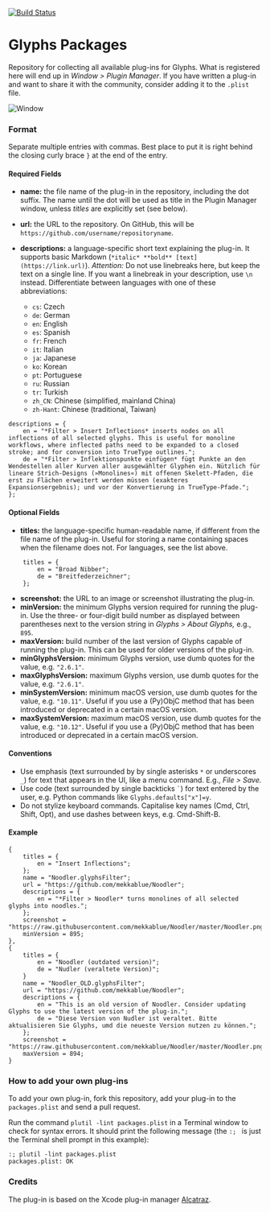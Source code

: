 [![Build Status](https://travis-ci.org/schriftgestalt/glyphs-packages.svg?branch=master)](https://travis-ci.org/schriftgestalt/glyphs-packages)

# Glyphs Packages

Repository for collecting all available plug-ins for Glyphs. What is registered here will end up in *Window > Plugin Manager*. If you have written a plug-in and want to share it with the community, consider adding it to the `.plist` file.

![Window](https://github.com/schriftgestalt/glyphs-packages/blob/master/images/Screenshot.png?raw=true)

### Format

Separate multiple entries with commas. Best place to put it is right behind the closing curly brace `}` at the end of the entry.

#### Required Fields

- **name:** the file name of the plug-in in the repository, including the dot suffix. The name until the dot will be used as title in the Plugin Manager window, unless *titles* are explicitly set (see below).
- **url:** the URL to the repository. On GitHub, this will be `https://github.com/username/repositoryname`.
- **descriptions:** a language-specific short text explaining the plug-in. It supports basic Markdown (`*italic* **bold** [text](https://link.url)`). *Attention:* Do not use linebreaks here, but keep the text on a single line. If you want a linebreak in your description, use `\n` instead. Differentiate between languages with one of these abbreviations:

  * `cs`: Czech
  * `de`: German
  * `en`: English
  * `es`: Spanish
  * `fr`: French
  * `it`: Italian
  * `ja`: Japanese
  * `ko`: Korean
  * `pt`: Portuguese
  * `ru`: Russian
  * `tr`: Turkish
  * `zh_CN`: Chinese (simplified, mainland China)
  * `zh-Hant`: Chinese (traditional, Taiwan)

```plist
descriptions = {
	en = "*Filter > Insert Inflections* inserts nodes on all inflections of all selected glyphs. This is useful for monoline workflows, where inflected paths need to be expanded to a closed stroke; and for conversion into TrueType outlines.";
	de = "*Filter > Inflektionspunkte einfügen* fügt Punkte an den Wendestellen aller Kurven aller ausgewählter Glyphen ein. Nützlich für lineare Strich-Designs (»Monolines«) mit offenen Skelett-Pfaden, die erst zu Flächen erweitert werden müssen (exakteres Expansionsergebnis); und vor der Konvertierung in TrueType-Pfade.";
};
```

#### Optional Fields

- **titles:** the language-specific human-readable name, if different from the file name of the plug-in. Useful for storing a name containing spaces when the filename does not. For languages, see the list above.

```plist
	titles = {
		en = "Broad Nibber";
		de = "Breitfederzeichner";
	};
```

- **screenshot:** the URL to an image or screenshot illustrating the plug-in.
- **minVersion:** the minimum Glyphs version required for running the plug-in. Use the three- or four-digit build number as displayed between parentheses next to the version string in *Glyphs > About Glyphs,* e.g., `895`.
- **maxVersion:** build number of the last version of Glyphs capable of running the plug-in. This can be used for older versions of the plug-in.
- **minGlyphsVersion:** minimum Glyphs version, use dumb quotes for the value, e.g. `"2.6.1"`.
- **maxGlyphsVersion:** maximum Glyphs version, use dumb quotes for the value, e.g. `"2.6.1"`.
- **minSystemVersion:** minimum macOS version, use dumb quotes for the value, e.g. `"10.11"`. Useful if you use a (Py)ObjC method that has been introduced or deprecated in a certain macOS version.
- **maxSystemVersion:** maximum macOS version, use dumb quotes for the value, e.g. `"10.12"`. Useful if you use a (Py)ObjC method that has been introduced or deprecated in a certain macOS version.

#### Conventions

* Use emphasis (text surrounded by by single asterisks `*` or underscores `_`) for text that appears in the UI, like a menu command. E.g., *File > Save.*
* Use code (text surrounded by single backticks `` ` ``) for text entered by the user, e.g. Python commands like `Glyphs.defaults["x"]=y`.
* Do not stylize keyboard commands. Capitalise key names (Cmd, Ctrl, Shift, Opt), and use dashes between keys, e.g. Cmd-Shift-B.

#### Example

	{
		titles = {
			en = "Insert Inflections";
		};
		name = "Noodler.glyphsFilter";
		url = "https://github.com/mekkablue/Noodler";
		descriptions = {
			en = "*Filter > Noodler* turns monolines of all selected glyphs into noodles.";
		};
		screenshot = "https://raw.githubusercontent.com/mekkablue/Noodler/master/Noodler.png";
		minVersion = 895;
	},
	{
		titles = {
			en = "Noodler (outdated version)";
			de = "Nudler (veraltete Version)";
		}
		name = "Noodler_OLD.glyphsFilter";
		url = "https://github.com/mekkablue/Noodler";
		descriptions = {
			en = "This is an old version of Noodler. Consider updating Glyphs to use the latest version of the plug-in.";
			de = "Diese Version von Nudler ist veraltet. Bitte aktualisieren Sie Glyphs, umd die neueste Version nutzen zu können.";
		};
		screenshot = "https://raw.githubusercontent.com/mekkablue/Noodler/master/Noodler.png";
		maxVersion = 894;
	}


### How to add your own plug-ins

To add your own plug-in, fork this repository, add your plug-in to the `packages.plist` and send a pull request.

Run the command `plutil -lint packages.plist` in a Terminal window to check for syntax errors. It should print the following message (the `:; ` is just the Terminal shell prompt in this example):
```
:; plutil -lint packages.plist
packages.plist: OK
```

### Credits

The plug-in is based on the Xcode plug-in manager [Alcatraz](http://alcatraz.io).